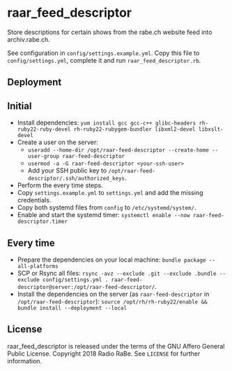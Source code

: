 # raar_feed_descriptor

Store descriptions for certain shows from the rabe.ch website feed into archiv.rabe.ch.

See configuration in `config/settings.example.yml`. Copy this file to `config/settings.yml`, complete it and run `raar_feed_descriptor.rb`.


## Deployment

## Initial

* Install dependencies: `yum install gcc gcc-c++ glibc-headers rh-ruby22-ruby-devel rh-ruby22-rubygem-bundler libxml2-devel libxslt-devel`
* Create a user on the server:
  * `useradd --home-dir /opt/raar-feed-descriptor --create-home --user-group raar-feed-descriptor`
  * `usermod -a -G raar-feed-descriptor <your-ssh-user>`
  * Add your SSH public key to `/opt/raar-feed-descriptor/.ssh/authorized_keys`.
* Perform the every time steps.
* Copy `settings.example.yml` to `settings.yml` and add the missing credentials.
* Copy both systemd files from `config` to `/etc/systemd/system/`.
* Enable and start the systemd timer: `systemctl enable --now raar-feed-descriptor.timer`

## Every time

* Prepare the dependencies on your local machine: `bundle package --all-platforms`
* SCP or Rsync all files: `rsync -avz --exclude .git --exclude .bundle --exclude config/settings.yml . raar-feed-descriptor@server:/opt/raar-feed-descriptor/`.
* Install the dependencies on the server (as `raar-feed-descriptor` in `/opt/raar-feed-descriptor`):
  `source /opt/rh/rh-ruby22/enable && bundle install --deployment --local`


## License

raar_feed_descriptor is released under the terms of the GNU Affero General Public License.
Copyright 2018 Radio RaBe.
See `LICENSE` for further information.
